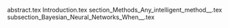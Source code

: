 abstract.tex
Introduction.tex
section_Methods_Any_intelligent_method__.tex
subsection_Bayesian_Neural_Networks_When__.tex
